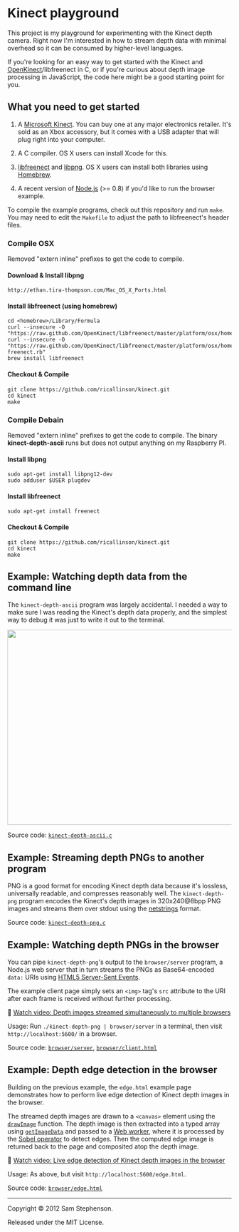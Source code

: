 # Kinect playground

This project is my playground for experimenting with the Kinect depth
camera. Right now I'm interested in how to stream depth data with
minimal overhead so it can be consumed by higher-level languages.

If you're looking for an easy way to get started with the Kinect and
[OpenKinect](http://openkinect.org/)/libfreenect in C, or if you're
curious about depth image processing in JavaScript, the code here
might be a good starting point for you.


## What you need to get started

1. A [Microsoft Kinect](http://www.xbox.com/KINECT). You can buy one
at any major electronics retailer. It's sold as an Xbox accessory, but
it comes with a USB adapter that will plug right into your computer.

2. A C compiler. OS X users can install Xcode for this.

3. [libfreenect](https://github.com/OpenKinect/libfreenect) and
[libpng](http://www.libpng.org/). OS X users can install both
libraries using [Homebrew](http://mxcl.github.com/homebrew/).

4. A recent version of [Node.js](http://nodejs.org/) (>= 0.8) if you'd
like to run the browser example.

To compile the example programs, check out this repository and run
`make`. You may need to edit the `Makefile` to adjust the path to
libfreenect's header files.

### Compile OSX

Removed "extern inline" prefixes to get the code to compile.

#### Download & Install libpng

    http://ethan.tira-thompson.com/Mac_OS_X_Ports.html

#### Install libfreenect (using homebrew)

    cd <homebrew>/Library/Formula
    curl --insecure -O "https://raw.github.com/OpenKinect/libfreenect/master/platform/osx/homebrew/libfreenect.rb"
    curl --insecure -O "https://raw.github.com/OpenKinect/libfreenect/master/platform/osx/homebrew/libusb-freenect.rb"
    brew install libfreenect

#### Checkout & Compile

    git clone https://github.com/ricallinson/kinect.git
    cd kinect
    make

### Compile Debain

Removed "extern inline" prefixes to get the code to compile. The binary __kinect-depth-ascii__ runs but does not output anything on my Raspberry PI.

#### Install libpng

    sudo apt-get install libpng12-dev
    sudo adduser $USER plugdev

#### Install libfreenect

    sudo apt-get install freenect

#### Checkout & Compile

    git clone https://github.com/ricallinson/kinect.git
    cd kinect
    make

## Example: Watching depth data from the command line

The `kinect-depth-ascii` program was largely accidental. I needed a
way to make sure I was reading the Kinect's depth data properly, and
the simplest way to debug it was just to write it out to the
terminal.

<img src="http://i.sstephenson.us/ascii_kinect.gif" width="570" height="438">

Source code:
[`kinect-depth-ascii.c`](https://github.com/sstephenson/kinect/blob/master/kinect-depth-ascii.c)


## Example: Streaming depth PNGs to another program

PNG is a good format for encoding Kinect depth data because it's
lossless, universally readable, and compresses reasonably well. The
`kinect-depth-png` program encodes the Kinect's depth images in
320x240@8bpp PNG images and streams them over stdout using the
[netstrings](http://cr.yp.to/proto/netstrings.txt) format.

Source code:
[`kinect-depth-png.c`](https://github.com/sstephenson/kinect/blob/master/kinect-depth-png.c)


## Example: Watching depth PNGs in the browser

You can pipe `kinect-depth-png`'s output to the `browser/server`
program, a Node.js web server that in turn streams the PNGs as
Base64-encoded `data:` URIs using  [HTML5 Server-Sent
Events](http://www.w3.org/TR/eventsource/).

The example client page simply sets an `<img>` tag's `src` attribute
to the URI after each frame is received without further processing.

:movie_camera: [Watch video: Depth images streamed simultaneously to
multiple browsers](http://f.cl.ly/items/1z1R100K1O3R2I1I3F43/kinect%20png%20stream.mov)

Usage: Run `./kinect-depth-png | browser/server` in a terminal, then
visit `http://localhost:5600/` in a browser.

Source code:
[`browser/server`](https://github.com/sstephenson/kinect/blob/master/browser/server),
[`browser/client.html`](https://github.com/sstephenson/kinect/blob/master/browser/client.html)


## Example: Depth edge detection in the browser

Building on the previous example, the `edge.html` example page
demonstrates how to perform live edge detection of Kinect depth images
in the browser.

The streamed depth images are drawn to a `<canvas>` element using the
[`drawImage`](http://www.whatwg.org/specs/web-apps/current-work/multipage/the-canvas-element.html#dom-context-2d-drawimage)
function. The depth image is then extracted into a typed array using
[`getImageData`](http://www.whatwg.org/specs/web-apps/current-work/multipage/the-canvas-element.html#dom-context-2d-getimagedata)
and passed to a [Web
worker](http://www.whatwg.org/specs/web-apps/current-work/multipage/workers.html),
where it is processed by the [Sobel
operator](http://en.wikipedia.org/wiki/Sobel_operator) to detect
edges. Then the computed edge image is returned back to the page and
composited atop the depth image.

:movie_camera: [Watch video: Live edge detection of Kinect depth
images in the browser](http://f.cl.ly/items/3N21382j1Z1u2K2U3V1x/kinect%20edge%20detection.mov)

Usage: As above, but visit `http://localhost:5600/edge.html`.

Source code:
[`browser/edge.html`](https://github.com/sstephenson/kinect/blob/master/browser/edge.html)


-----

Copyright &copy; 2012 Sam Stephenson.

Released under the MIT License.
